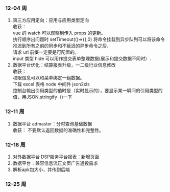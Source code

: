 ### 12-04 周
1. 第三方应用定向：应用与应用类型定向  
收获：  
vue 的 watch 可以观察到传入 props 的更新。  
执行顺序出问题时 setTimeout(()=>{},0) 将命令挂载到异步队列可以将该命令推迟到所有之前的同步和不延迟的异步命令之后.  
请求 url 前缀一定要是可配置的。  
input 类型 hide 可以用作提交表单整理数据(展示和提交数据不同时）.  
2. 数据平台优化：结算报表升级，一二级行业信息修改  
收获：  
权限信息可以和菜单绑定一组数据。  
下载 excel 表格 node 中间件 json2xls  
控制台输出引用类型的值时是（实时显示的），要显示某一瞬间的引用类型的值，用JSON.stringify（)一下  

### 12-11 周
1. 数据平台 admaster：分时查询基础数据  
收获：
不要默认返回数据的准确性和完整性。

### 12-18 周
1. 对外数据平台 DSP服务平台报表：新增页面
2. 数据平台：兼容信息流正文页广告通投需求
3. 解析apk包大小，并传到后端

### 12-25 周